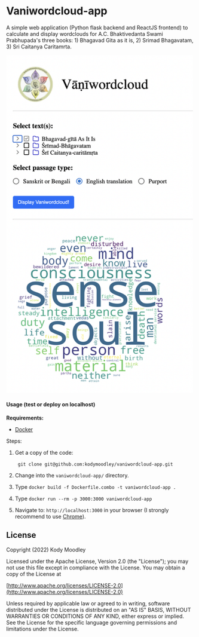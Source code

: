 # Vaniwordcloud-app
A simple web application (Python flask backend and ReactJS frontend) to calculate and display wordclouds for A.C. Bhaktivedanta Swami Prabhupada's three books: 1) Bhagavad Gita as it is, 2) Srimad Bhagavatam, 3) Sri Caitanya Caritamrta.

<img src="homescreen.png" alt="homescreen" width="500"/>

#### Usage (test or deploy on localhost)

**Requirements:** 

* [Docker](https://www.docker.com/)

Steps:

1. Get a copy of the code:

        git clone git@github.com:kodymoodley/vaniwordcloud-app.git
    
2. Change into the `vaniwordcloud-app/` directory.

3. Type `docker build -f Dockerfile.combo -t vaniwordcloud-app .`

4. Type `docker run --rm -p 3000:3000 vaniwordcloud-app`

5. Navigate to: `http://localhost:3000` in your browser (I strongly recommend to use [Chrome](https://www.google.com/chrome)).

## License

Copyright (2022) Kody Moodley

Licensed under the Apache License, Version 2.0 (the "License"); you may not use this file except in compliance with the License. You may obtain a copy of the License at

[http://www.apache.org/licenses/LICENSE-2.0](http://www.apache.org/licenses/LICENSE-2.0)
    
Unless required by applicable law or agreed to in writing, software distributed under the License is distributed on an "AS IS" BASIS, WITHOUT WARRANTIES OR CONDITIONS OF ANY KIND, either express or implied. See the License for the specific language governing permissions and limitations under the License.

